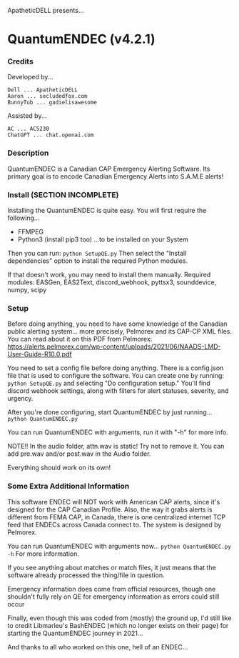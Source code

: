 ApatheticDELL presents...
# QuantumENDEC (v4.2.1)

### Credits
Developed by...
```
Dell ... ApatheticDELL
Aaron ... secludedfox.com
BunnyTub ... gadielisawesome
```

Assisted by...
```
AC ... AC5230
ChatGPT ... chat.openai.com
```

### Description
QuantumENDEC is a Canadian CAP Emergency Alerting Software. Its primary goal is to encode Canadian Emergency Alerts into S.A.M.E alerts!

### Install (SECTION INCOMPLETE)
Installing the QuantumENDEC is quite easy.
You will first require the following...
- FFMPEG
- Python3 (install pip3 too)
...to be installed on your System

Then you can run:
```python SetupQE.py```
Then select the "Install dependencies" option to install the required Python modules.  

If that doesn't work, you may need to install them manually.
Required modules: EASGen, EAS2Text, discord_webhook, pyttsx3, sounddevice, numpy, scipy

### Setup
Before doing anything, you need to have some knowledge of the Canadian public alerting system... more precisely, Pelmorex and its CAP-CP XML files.
You can read about it on this PDF from Pelmorex: https://alerts.pelmorex.com/wp-content/uploads/2021/06/NAADS-LMD-User-Guide-R10.0.pdf

You need to set a config file before doing anything.
There is a config.json file that is used to configure the software.
You can create one by running: ```python SetupQE.py``` and selecting "Do configuration setup."
You'll find discord webhook settings, along with filters for alert statuses, severity, and urgency.

After you're done configuring, start QuantumENDEC by just running...
```python QuantumENDEC.py```

You can run QuantumENDEC with arguments, run it with "-h" for more info.

NOTE!!
In the audio folder, attn.wav is static! Try not to remove it.
You can add pre.wav and/or post.wav in the Audio folder.

Everything should work on its own!

### Some Extra Additional Information
This software ENDEC will NOT work with American CAP alerts, since it's designed for the CAP Canadian Profile. Also, the way it grabs alerts is different from FEMA CAP, in Canada, there is one centralized internet TCP feed that ENDECs across Canada connect to. The system is designed by Pelmorex.

You can run QuantumENDEC with arguments now...
```python QuantumENDEC.py -h```
For more information.

If you see anything about matches or match files, it just means that the software already processed the thing/file in question.

Emergency information does come from official resources, though one shouldn't fully rely on QE for emergency information as errors could still occur

Finally, even though this was coded from (mostly) the ground up, I'd still like to credit Libmarleu's BashENDEC (which no longer exists on their page) for starting the QuantumENDEC journey in 2021...

And thanks to all who worked on this one, hell of an ENDEC...